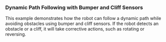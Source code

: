 ### Dynamic Path Following with Bumper and Cliff Sensors

This example demonstrates how the robot can follow a dynamic path while avoiding obstacles using bumper and cliff sensors. If the robot detects an obstacle or a cliff, it will take corrective actions, such as rotating or reversing.
